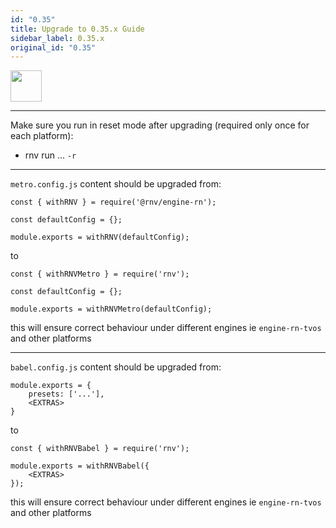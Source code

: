 ```yaml
---
id: "0.35"
title: Upgrade to 0.35.x Guide
sidebar_label: 0.35.x
original_id: "0.35"
---
```


<img className="header-image" src="https://renative.org/img/ic_upgrade.png" width="50" height="50" />

---

Make sure you run in reset mode after upgrading (required only once for each platform):

- rnv run ... `-r`

---

`metro.config.js` content should be upgraded from:

```
const { withRNV } = require('@rnv/engine-rn');

const defaultConfig = {};

module.exports = withRNV(defaultConfig);
```

to

```
const { withRNVMetro } = require('rnv');

const defaultConfig = {};

module.exports = withRNVMetro(defaultConfig);

```

this will ensure correct behaviour under different engines ie `engine-rn-tvos` and other platforms

---

`babel.config.js` content should be upgraded from:

```
module.exports = {
    presets: ['...'],
    <EXTRAS>
}
```

to

```
const { withRNVBabel } = require('rnv');

module.exports = withRNVBabel({
    <EXTRAS>
});

```

this will ensure correct behaviour under different engines ie `engine-rn-tvos` and other platforms
